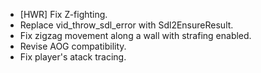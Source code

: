 - [HWR] Fix Z-fighting.
- Replace vid_throw_sdl_error with Sdl2EnsureResult.
- Fix zigzag movement along a wall with strafing enabled.
- Revise AOG compatibility.
- Fix player's atack tracing.
